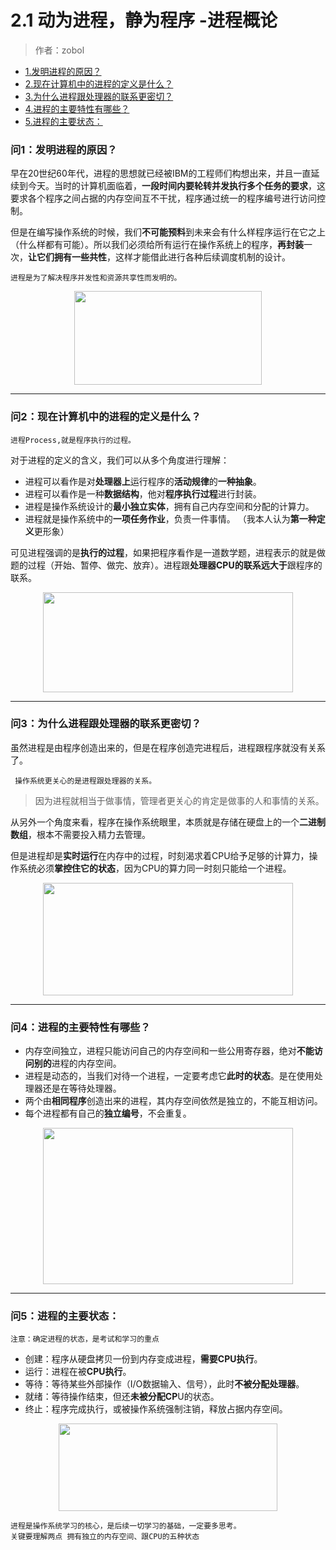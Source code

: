 
# 2.1 动为进程，静为程序 -进程概论

>作者：zobol

* [1.发明进程的原因？](#问1发明进程的原因)  
* [2.现在计算机中的进程的定义是什么？](#问2现在计算机中的进程的定义是什么)  
* [3.为什么进程跟处理器的联系更密切？](#问3为什么进程跟处理器的联系更密切)  
* [4.进程的主要特性有哪些？](#问4进程的主要特性有哪些)  
* [5.进程的主要状态：](#问5进程的主要状态)  

### 问1：发明进程的原因？
早在20世纪60年代，进程的思想就已经被IBM的工程师们构想出来，并且一直延续到今天。当时的计算机面临着，**一段时间内要轮转并发执行多个任务的要求**，这要求各个程序之间占据的内存空间互不干扰，程序通过统一的程序编号进行访问控制。

但是在编写操作系统的时候，我们**不可能预料**到未来会有什么样程序运行在它之上（什么样都有可能）。所以我们必须给所有运行在操作系统上的程序，**再封装**一次，**让它们拥有一些共性**，这样才能借此进行各种后续调度机制的设计。

```
进程是为了解决程序并发性和资源共享性而发明的。
```

<p align="center"><img width="300" height="150" src="/LearnOperatingSystem/Photo/06.jpg"></p>

* * *


### 问2：现在计算机中的进程的定义是什么？
```
进程Process,就是程序执行的过程。
```
对于进程的定义的含义，我们可以从多个角度进行理解：
* 进程可以看作是对**处理器上**运行程序的**活动规律**的**一种抽象**。
* 进程可以看作是一种**数据结构**，他对**程序执行过程**进行封装。
* 进程是操作系统设计的**最小独立实体**，拥有自己内存空间和分配的计算力。
* 进程就是操作系统中的**一项任务作业**，负责一件事情。
（我本人认为**第一种定义**更形象）
  
可见进程强调的是**执行的过程**，如果把程序看作是一道数学题，进程表示的就是做题的过程（开始、暂停、做完、放弃）。进程跟**处理器CPU的联系远大于**跟程序的联系。
<p align="center"><img width="400" height="160" src="/LearnOperatingSystem/Photo/07.jpg"></p>

* * *

### 问3：为什么进程跟处理器的联系更密切？
虽然进程是由程序创造出来的，但是在程序创造完进程后，进程跟程序就没有关系了。
```
 操作系统更关心的是进程跟处理器的关系。
```
 >因为进程就相当于做事情，管理者更关心的肯定是做事的人和事情的关系。

从另外一个角度来看，程序在操作系统眼里，本质就是存储在硬盘上的一个**二进制数组**，根本不需要投入精力去管理。
  
但是进程却是**实时运行**在内存中的过程，时刻渴求着CPU给予足够的计算力，操作系统必须**掌控住它的状态**，因为CPU的算力同一时刻只能给一个进程。
<p align="center"><img width="400" height="180" src="/LearnOperatingSystem/Photo/08.jpg"></p>

* * *

### 问4：进程的主要特性有哪些？
* 内存空间独立，进程只能访问自己的内存空间和一些公用寄存器，绝对**不能访问别的**进程的内存空间。
* 进程是动态的，当我们对待一个进程，一定要考虑它**此时的状态**。是在使用处理器还是在等待处理器。
* 两个由**相同程序**创造出来的进程，其内存空间依然是独立的，不能互相访问。
* 每个进程都有自己的**独立编号**，不会重复。
<p align="center"><img width="400" height="250" src="/LearnOperatingSystem/Photo/09.jpg"></p>

* * *


### 问5：进程的主要状态：
```
注意：确定进程的状态，是考试和学习的重点
```
* 创建：程序从硬盘拷贝一份到内存变成进程，**需要CPU执行**。
* 运行：进程在被**CPU执行**。
* 等待：等待某些外部操作（I/O数据输入、信号），此时**不被分配处理器**。
* 就绪：等待操作结束，但还**未被分配CP**U的状态。
* 终止：程序完成执行，或被操作系统强制注销，释放占据内存空间。
<p align="center"><img width="350" height="140" src="/LearnOperatingSystem/Photo/10.jpg"></p>

```
进程是操作系统学习的核心，是后续一切学习的基础，一定要多思考。
关键要理解两点 拥有独立的内存空间、跟CPU的五种状态
```